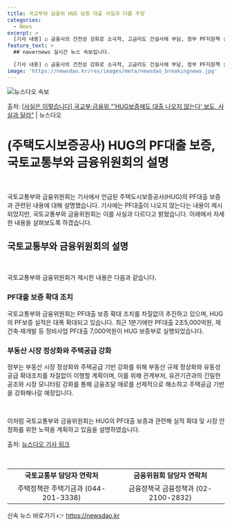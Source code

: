 ```yaml
---
title: 국교부와 금융위 HUG 보증 대출 사실과 다름 주장
categories:
  - News
excerpt: >
  [기사 내용] ○ 금융사의 건전성 강화로 소극적, 고금리도 건설사에 부담, 정부 PF지원책 실효성 의문 [국…
feature_text: >
  ## navernews 실시간 뉴스 속보입니다.

  [기사 내용] ○ 금융사의 건전성 강화로 소극적, 고금리도 건설사에 부담, 정부 PF지원책 실효성 의문 [국…
image: 'https://newsdao.kr/res/images/meta/newsdao_breakingnews.jpg'
---
```


![뉴스다오 속보](https://newsdao.kr/res/images/meta/newsdao_breakingnews.jpg)

<p>출처: <a href="https://newsdao.kr/3545" rel="dofollow">[사실은 이렇습니다] 국교부·금융위 “‘HUG보증에도 대출 나오지 않는다’ 보도, 사실과 달라”</a> | 뉴스다오</p>

<h1 data-ke-size="size32">(주택도시보증공사) HUG의 PF대출 보증, 국토교통부와 금융위원회의 설명</h1>
<p data-ke-size="size16">&nbsp;</p>

국토교통부와 금융위원회는 기사에서 언급된 주택도시보증공사(HUG)의 PF대출 보증과 관련된 내용에 대해 설명했습니다. 기사에는 PF대출이 나오지 않는다는 내용이 제시되었지만, 국토교통부와 금융위원회는 이를 사실과 다르다고 밝혔습니다. 아래에서 자세한 내용을 살펴보도록 하겠습니다.

<h2 data-ke-size="size26">국토교통부와 금융위원회의 설명</h2>
<p data-ke-size="size16">&nbsp;</p>

국토교통부와 금융위원회가 제시한 내용은 다음과 같습니다.

<h3 data-ke-size="size24">PF대출 보증 확대 조치</h3>
<p data-ke-size="size16">국토교통부와 금융위원회는 PF대출 보증 확대 조치를 차질없이 추진하고 있으며, HUG의 PF보증 실적은 대폭 확대되고 있습니다. 최근 1분기에만 PF대출 2조5,000억원, 재건축·재개발 등 정비사업 PF대출 7,000억원이 HUG 보증부로 실행되었습니다.</p>

<h3 data-ke-size="size24">부동산 시장 정상화와 주택공급 강화</h3>
<p data-ke-size="size16">정부는 부동산 시장 정상화와 주택공급 기반 강화를 위해 부동산 규제 정상화와 유동성 공급 확대조치를 차질없이 이행할 계획이며, 이를 위해 관계부처, 유관기관과의 긴밀한 공조와 시장 모니터링 강화를 통해 금융조달 애로를 선제적으로 해소하고 주택공급 기반을 강화해나갈 예정입니다.</p>
<p data-ke-size="size16">&nbsp;</p>

이처럼 국토교통부와 금융위원회는 HUG의 PF대출 보증과 관련해 실적 확대 및 시장 안정화를 위한 노력을 계획하고 있음을 설명하였습니다.

출처: <a href="https://newsdao.kr/3545">뉴스다오 기사 링크</a>
<p data-ke-size="size16">&nbsp;</p>

<table>
    <tbody>
        <tr>
            <td style="text-align: center; height: 17px;"><b>국토교통부 담당자 연락처</b></td>
            <td style="text-align: center; height: 17px;"><b>금융위원회 담당자 연락처</b></td>
        </tr>
        <tr>
            <td style="text-align: center; height: 17px;">주택정책관 주택기금과 (044-201-3338)</td>
            <td style="text-align: center; height: 17px;">금융정책국 금융정책과 (02-2100-2832)</td>
        </tr>
    </tbody>
</table> 

신속 뉴스 바로가기 👉 <a href="https://newsdao.kr" rel="dofollow">https://newsdao.kr</a>


